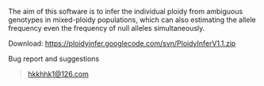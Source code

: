 The aim of this software is to infer the individual ploidy from ambiguous genotypes in mixed-ploidy populations, which can also estimating the allele frequency even the frequency of null alleles simultaneously.

Download:
https://ploidyinfer.googlecode.com/svn/PloidyInferV1.1.zip

Bug report and suggestions
> hkkhhk1@126.com